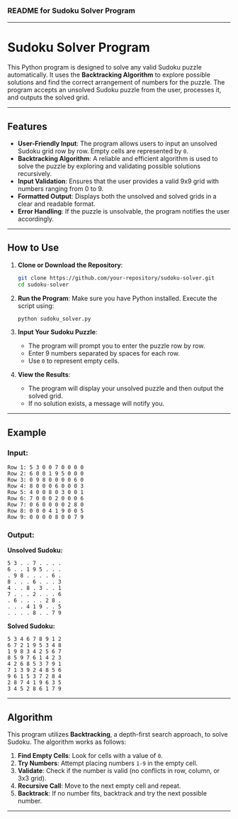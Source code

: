 ### README for Sudoku Solver Program

---

# Sudoku Solver Program

This Python program is designed to solve any valid Sudoku puzzle automatically. It uses the **Backtracking Algorithm** to explore possible solutions and find the correct arrangement of numbers for the puzzle. The program accepts an unsolved Sudoku puzzle from the user, processes it, and outputs the solved grid.

---

## Features

- **User-Friendly Input**: The program allows users to input an unsolved Sudoku grid row by row. Empty cells are represented by `0`.
- **Backtracking Algorithm**: A reliable and efficient algorithm is used to solve the puzzle by exploring and validating possible solutions recursively.
- **Input Validation**: Ensures that the user provides a valid 9x9 grid with numbers ranging from 0 to 9.
- **Formatted Output**: Displays both the unsolved and solved grids in a clear and readable format.
- **Error Handling**: If the puzzle is unsolvable, the program notifies the user accordingly.

---

## How to Use

1. **Clone or Download the Repository**:
   ```bash
   git clone https://github.com/your-repository/sudoku-solver.git
   cd sudoku-solver
   ```

2. **Run the Program**:
   Make sure you have Python installed. Execute the script using:
   ```bash
   python sudoku_solver.py
   ```

3. **Input Your Sudoku Puzzle**:
   - The program will prompt you to enter the puzzle row by row.
   - Enter 9 numbers separated by spaces for each row.
   - Use `0` to represent empty cells.

4. **View the Results**:
   - The program will display your unsolved puzzle and then output the solved grid.
   - If no solution exists, a message will notify you.

---

## Example

### Input:
```
Row 1: 5 3 0 0 7 0 0 0 0
Row 2: 6 0 0 1 9 5 0 0 0
Row 3: 0 9 8 0 0 0 0 6 0
Row 4: 8 0 0 0 6 0 0 0 3
Row 5: 4 0 0 8 0 3 0 0 1
Row 6: 7 0 0 0 2 0 0 0 6
Row 7: 0 6 0 0 0 0 2 8 0
Row 8: 0 0 0 4 1 9 0 0 5
Row 9: 0 0 0 0 8 0 0 7 9
```

### Output:
**Unsolved Sudoku:**
```
5 3 . . 7 . . . .
6 . . 1 9 5 . . .
. 9 8 . . . . 6 .
8 . . . 6 . . . 3
4 . . 8 . 3 . . 1
7 . . . 2 . . . 6
. 6 . . . . 2 8 .
. . . 4 1 9 . . 5
. . . . 8 . . 7 9
```

**Solved Sudoku:**
```
5 3 4 6 7 8 9 1 2
6 7 2 1 9 5 3 4 8
1 9 8 3 4 2 5 6 7
8 5 9 7 6 1 4 2 3
4 2 6 8 5 3 7 9 1
7 1 3 9 2 4 8 5 6
9 6 1 5 3 7 2 8 4
2 8 7 4 1 9 6 3 5
3 4 5 2 8 6 1 7 9
```

---

## Algorithm

This program utilizes **Backtracking**, a depth-first search approach, to solve Sudoku. The algorithm works as follows:

1. **Find Empty Cells**: Look for cells with a value of `0`.
2. **Try Numbers**: Attempt placing numbers `1-9` in the empty cell.
3. **Validate**: Check if the number is valid (no conflicts in row, column, or 3x3 grid).
4. **Recursive Call**: Move to the next empty cell and repeat.
5. **Backtrack**: If no number fits, backtrack and try the next possible number.

---

